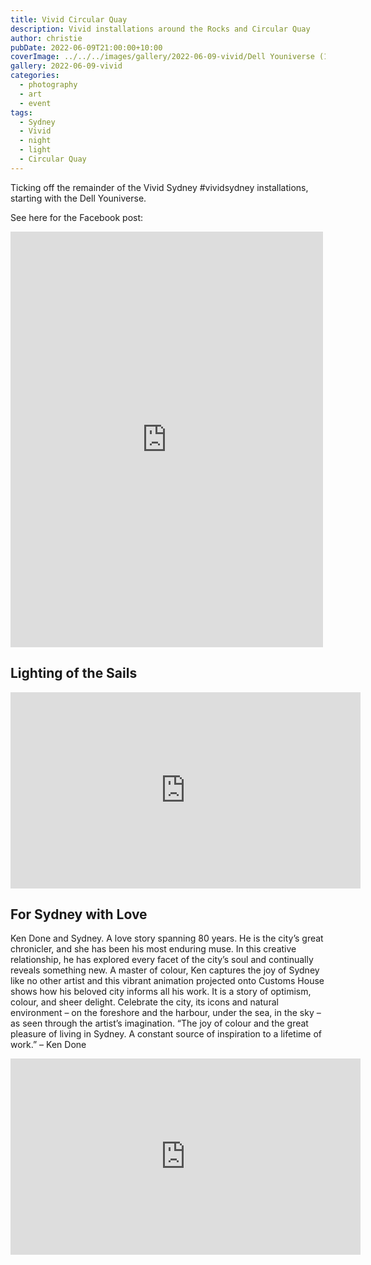 ```yaml
---
title: Vivid Circular Quay
description: Vivid installations around the Rocks and Circular Quay
author: christie
pubDate: 2022-06-09T21:00:00+10:00
coverImage: ../../../images/gallery/2022-06-09-vivid/Dell Youniverse (1).jpeg
gallery: 2022-06-09-vivid
categories:
  - photography
  - art
  - event
tags:
  - Sydney
  - Vivid
  - night
  - light
  - Circular Quay
---
```


Ticking off the remainder of the Vivid Sydney #vividsydney installations, starting with the Dell Youniverse.

See here for the Facebook post:

<iframe src="https://www.facebook.com/plugins/post.php?href=https%3A%2F%2Fwww.facebook.com%2Fchris1.tham%2Fposts%2Fpfbid02q2Ck2Uz83eirSQSw6Pp4oUhkhyRve9ChCACFodTKYzCdsUfVe9Q4jy3jsZHoesDDl&show_text=true&width=500" width="500" height="665" style="border:none;overflow:hidden" scrolling="no" frameborder="0" allowfullscreen="true" allow="autoplay; clipboard-write; encrypted-media; picture-in-picture; web-share"></iframe>

## Lighting of the Sails

<iframe src="https://www.facebook.com/plugins/video.php?height=314&href=https%3A%2F%2Fwww.facebook.com%2Fchris1.tham%2Fvideos%2F1162726731251670%2F&show_text=false&width=560&t=0" width="560" height="314" style="border:none;overflow:hidden" scrolling="no" frameborder="0" allowfullscreen="true" allow="autoplay; clipboard-write; encrypted-media; picture-in-picture; web-share" allowFullScreen="true"></iframe>

## For Sydney with Love

Ken Done and Sydney. A love story spanning 80 years. He is the city’s great chronicler, and she has been his most enduring muse. In this creative relationship, he has explored every facet of the city’s soul and continually reveals something new.
A master of colour, Ken captures the joy of Sydney like no other artist and this vibrant animation projected onto Customs House shows how his beloved city informs all his work. It is a story of optimism, colour, and sheer delight.
Celebrate the city, its icons and natural environment – on the foreshore and the harbour, under the sea, in the sky – as seen through the artist’s imagination.
“The joy of colour and the great pleasure of living in Sydney. A constant source of inspiration to a lifetime of work.” – Ken Done

<iframe src="https://www.facebook.com/plugins/video.php?height=314&href=https%3A%2F%2Fwww.facebook.com%2Fchris1.tham%2Fvideos%2F1139461096633673%2F&show_text=false&width=560&t=0" width="560" height="314" style="border:none;overflow:hidden" scrolling="no" frameborder="0" allowfullscreen="true" allow="autoplay; clipboard-write; encrypted-media; picture-in-picture; web-share" allowFullScreen="true"></iframe>
